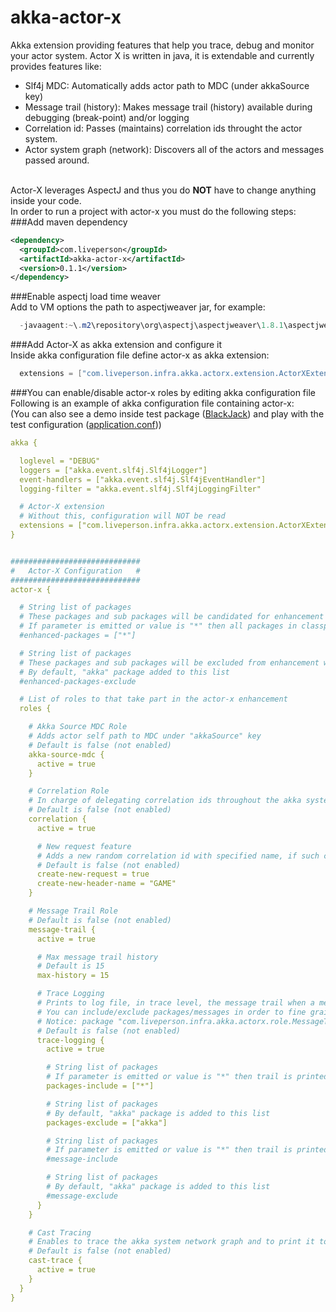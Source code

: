 akka-actor-x
============

Akka extension providing features that help you trace, debug and monitor your actor system. Actor X is written in java, it is extendable and currently provides features like: 

- Slf4j MDC: Automatically adds actor path to MDC (under akkaSource key)
- Message trail (history): Makes message trail (history) available during debugging (break-point) and/or logging
- Correlation id: Passes (maintains) correlation ids throught the actor system.
- Actor system graph (network): Discovers all of the actors and messages passed around.


<br>Actor-X leverages AspectJ and thus you do **NOT** have to change anything inside your code.
<br>In order to run a project with actor-x you must do the following steps:
<br>
###Add maven dependency  
```xml
<dependency>  
  <groupId>com.liveperson</groupId>  
  <artifactId>akka-actor-x</artifactId>  
  <version>0.1.1</version>  
</dependency>  
```  
###Enable aspectj load time weaver
<br>Add to VM options the path to aspectjweaver jar, for example:
 
```java
  -javaagent:~\.m2\repository\org\aspectj\aspectjweaver\1.8.1\aspectjweaver-1.8.1.jar
```

###Add Actor-X as akka extension and configure it
<br>Inside akka configuration file define actor-x as akka extension:

```java
  extensions = ["com.liveperson.infra.akka.actorx.extension.ActorXExtensionProvider"]
```

###You can enable/disable actor-x roles by editing akka configuration file
<br>Following is an example of akka configuration file containing actor-x:
<br>(You can also see a demo inside test package (<a href="src/test/java/com/liveperson/infra/common/akka/actorx/demo/BlackJack.java">BlackJack</a>) and play with the test configuration (<a href="src/test/resources/application.conf">application.conf</a>))

```yml
akka {

  loglevel = "DEBUG"
  loggers = ["akka.event.slf4j.Slf4jLogger"]
  event-handlers = ["akka.event.slf4j.Slf4jEventHandler"]
  logging-filter = "akka.event.slf4j.Slf4jLoggingFilter"

  # Actor-X extension
  # Without this, configuration will NOT be read
  extensions = ["com.liveperson.infra.akka.actorx.extension.ActorXExtensionProvider"]
}


#############################
#   Actor-X Configuration   #
#############################
actor-x {

  # String list of packages
  # These packages and sub packages will be candidated for enhancement with actor-x capabilities
  # If parameter is emitted or value is "*" then all packages in classpath are candidates for enhancement
  #enhanced-packages = ["*"]

  # String list of packages
  # These packages and sub packages will be excluded from enhancement with actor-x capabilities
  # By default, "akka" package added to this list
  #enhanced-packages-exclude

  # List of roles to that take part in the actor-x enhancement
  roles {

    # Akka Source MDC Role
    # Adds actor self path to MDC under "akkaSource" key
    # Default is false (not enabled)
    akka-source-mdc {
      active = true
    }

    # Correlation Role
    # In charge of delegating correlation ids throughout the akka system
    # Default is false (not enabled)
    correlation {
      active = true

      # New request feature
      # Adds a new random correlation id with specified name, if such correlation does not already exist
      # Default is false (not enabled)
      create-new-request = true
      create-new-header-name = "GAME"
    }

    # Message Trail Role
    # Default is false (not enabled)
    message-trail {
      active = true

      # Max message trail history
      # Default is 15
      max-history = 15

      # Trace Logging
      # Prints to log file, in trace level, the message trail when a message is received
      # You can include/exclude packages/messages in order to fine grain where the message trail is automatically printed
      # Notice: package "com.liveperson.infra.akka.actorx.role.MessageTrailRole" needs to be configured to TRACE level in your logging configuration in order to see logging
      # Default is false (not enabled)
      trace-logging {
        active = true

        # String list of packages
        # If parameter is emitted or value is "*" then trail is printed for all packages in classpath
        packages-include = ["*"]

        # String list of packages
        # By default, "akka" package is added to this list
        packages-exclude = ["akka"]

        # String list of packages
        # If parameter is emitted or value is "*" then trail is printed for all messages
        #message-include

        # String list of packages
        # By default, "akka" package is added to this list
        #message-exclude
      }
    }

    # Cast Tracing
    # Enables to trace the akka system network graph and to print it to log
    # Default is false (not enabled)
    cast-trace {
      active = true
    }
  }
}
```
